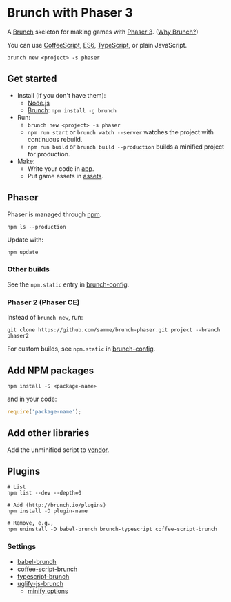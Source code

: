 Brunch with Phaser 3
====================

A [Brunch](http://brunch.io) skeleton for making games with [Phaser 3](http://phaser.io/phaser3). ([Why Brunch?](http://brunch.io/docs/why-brunch))

You can use [CoffeeScript][1], [ES6][2], [TypeScript][3], or plain JavaScript.

    brunch new <project> -s phaser

Get started
-----------

- Install (if you don't have them):
  - [Node.js](https://nodejs.org)
  - [Brunch](http://brunch.io): `npm install -g brunch`
- Run:
  - `brunch new <project> -s phaser`
  - `npm run start` or `brunch watch --server` watches the project with continuous rebuild.
  - `npm run build` or `brunch build --production` builds a minified project for production.
- Make:
  - Write your code in [app](app).
  - Put game assets in [assets](app/static/assets).

Phaser
------

Phaser is managed through [npm](https://docs.npmjs.com/cli/npm).

    npm ls --production

Update with:

    npm update

### Other builds

See the `npm.static` entry in [brunch-config](./brunch-config.coffee).

### Phaser 2 (Phaser CE)

Instead of `brunch new`, run:

```shell
git clone https://github.com/samme/brunch-phaser.git project --branch phaser2
```

For custom builds, see `npm.static` in [brunch-config](brunch-config.coffee).

Add NPM packages
----------------

    npm install -S <package-name>

and in your code:

```javascript
require('package-name');
```

Add other libraries
-------------------

Add the unminified script to [vendor](vendor).

Plugins
-------

```shell
# List
npm list --dev --depth=0

# Add (http://brunch.io/plugins)
npm install -D plugin-name

# Remove, e.g.,
npm uninstall -D babel-brunch brunch-typescript coffee-script-brunch
```

### Settings

- [babel-brunch](https://www.npmjs.com/package/babel-brunch#configuration)
- [coffee-script-brunch](https://www.npmjs.com/package/coffee-script-brunch#configuration)
- [typescript-brunch](https://www.npmjs.com/package/typescript-brunch#brunch-config)
- [uglify-js-brunch](https://www.npmjs.com/package/uglify-js-brunch#usage)
  - [minify options](https://www.npmjs.com/package/uglify-js#minify-options)

[1]: http://coffeescript.org
[2]: https://developer.mozilla.org/en-US/docs/Web/JavaScript/New_in_JavaScript/ECMAScript_2015_support_in_Mozilla
[3]: https://www.typescriptlang.org
